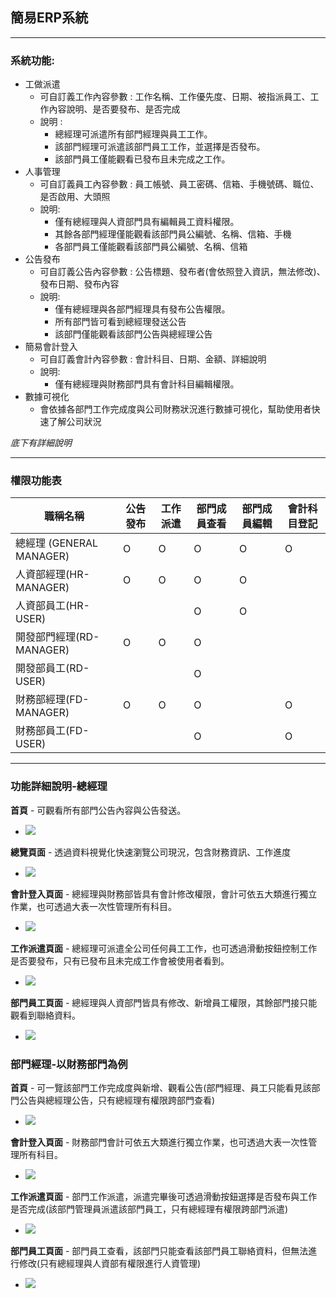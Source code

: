 ## 簡易ERP系統

---

### 系統功能:

- 工做派遣
    - 可自訂義工作內容參數 : 工作名稱、工作優先度、日期、被指派員工、工作內容說明、是否要發布、是否完成
    - 說明 :
        - 總經理可派遣所有部門經理與員工工作。
        - 該部門經理可派遣該部門員工工作，並選擇是否發布。
        - 該部門員工僅能觀看已發布且未完成之工作。
- 人事管理
    - 可自訂義員工內容參數 : 員工帳號、員工密碼、信箱、手機號碼、職位、是否啟用、大頭照
    - 說明:
        - 僅有總經理與人資部門具有編輯員工資料權限。
        - 其餘各部門經理僅能觀看該部門員公編號、名稱、信箱、手機
        - 各部門員工僅能觀看該部門員公編號、名稱、信箱
- 公告發布
    - 可自訂義公告內容參數 : 公告標題、發布者(會依照登入資訊，無法修改)、發布日期、發布內容
    - 說明:
        - 僅有總經理與各部門經理具有發布公告權限。
        - 所有部門皆可看到總經理發送公告
        - 該部門僅能觀看該部門公告與總經理公告
- 簡易會計登入
    - 可自訂義會計內容參數 : 會計科目、日期、金額、詳細說明
    - 說明:
        - 僅有總經理與財務部門具有會計科目編輯權限。
- 數據可視化
    - 會依據各部門工作完成度與公司財務狀況進行數據可視化，幫助使用者快速了解公司狀況
  
_底下有詳細說明_
    
---

### 權限功能表

| 職稱名稱 | 公告發布 |工作派遣 |部門成員查看 |部門成員編輯 |會計科目登記 |
|---------|---------|---------|---------|---------|---------|
|總經理 (GENERAL MANAGER)| O | O | O | O |O |
|人資部經理(HR-MANAGER)|O| O | O | O | |
|人資部員工(HR-USER)| | | O | O | |
|開發部門經理(RD-MANAGER)|O| O | O | |
|開發部員工(RD-USER)| | | O | | |
|財務部經理(FD-MANAGER)|O| O | O | |O |
|財務部員工(FD-USER)| | | O | |O |

---
### 功能詳細說明-總經理

**首頁** - 可觀看所有部門公告內容與公告發送。
- ![](https://github.com/4a7g0018/yan.erp/blob/master/images/GM_index.gif)

**總覽頁面** - 透過資料視覺化快速瀏覽公司現況，包含財務資訊、工作進度
- ![](https://github.com/4a7g0018/yan.erp/blob/master/images/GM_Home.gif)

**會計登入頁面** - 總經理與財務部皆具有會計修改權限，會計可依五大類進行獨立作業，也可透過大表一次性管理所有科目。
- ![](https://github.com/4a7g0018/yan.erp/blob/master/images/GM_Account.gif)

**工作派遣頁面** - 總經理可派遣全公司任何員工工作，也可透過滑動按鈕控制工作是否要發布，只有已發布且未完成工作會被使用者看到。
- ![](https://github.com/4a7g0018/yan.erp/blob/master/images/GM_Work.gif)

**部門員工頁面** - 總經理與人資部門皆具有修改、新增員工權限，其餘部門接只能觀看到聯絡資料。
- ![](https://github.com/4a7g0018/yan.erp/blob/master/images/GM_Member.gif)

### 部門經理-以財務部門為例
**首頁** - 可一覽該部門工作完成度與新增、觀看公告(部門經理、員工只能看見該部門公告與總經理公告，只有總經理有權限跨部門查看)
 - ![](https://github.com/4a7g0018/yan.erp/blob/master/images/FD_Home.gif)

**會計登入頁面** - 財務部門會計可依五大類進行獨立作業，也可透過大表一次性管理所有科目。
 - ![](https://github.com/4a7g0018/yan.erp/blob/master/images/FD_account.gif)

**工作派遣頁面** - 部門工作派遣，派遣完畢後可透過滑動按鈕選擇是否發布與工作是否完成(該部門管理員派遣該部門員工，只有總經理有權限跨部門派遣)
 - ![](https://github.com/4a7g0018/yan.erp/blob/master/images/FD_Work.gif)

**部門員工頁面** - 部門員工查看，該部門只能查看該部門員工聯絡資料，但無法進行修改(只有總經理與人資部有權限進行人資管理)
 - ![](https://github.com/4a7g0018/yan.erp/blob/master/images/FD_Member.gif)